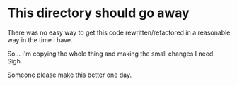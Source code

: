 # This directory should go away

There was no easy way to get this code rewritten/refactored in a reasonable way in the time I have.

So... I'm copying the whole thing and making the small changes I need.  Sigh.

Someone please make this better one day.

